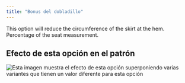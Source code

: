 ```yaml
---
title: "Bonus del dobladillo"
---
```


This option will reduce the circumference of the skirt at the hem. Percentage of the seat measurement.

## Efecto de esta opción en el patrón

![Esta imagen muestra el efecto de esta opción superponiendo varias variantes que tienen un valor diferente para esta opción](penelope_hembonus_sample.svg "Efecto de esta opción en el patrón")

